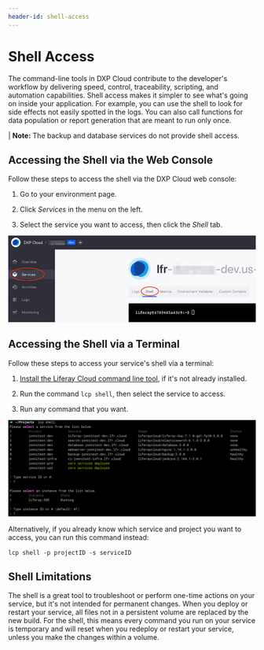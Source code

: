 ```yaml
---
header-id: shell-access
---
```


# Shell Access

The command-line tools in DXP Cloud contribute to the developer's workflow by 
delivering speed, control, traceability, scripting, and automation capabilities. 
Shell access makes it simpler to see what's going on inside your application. 
For example, you can use the shell to look for side effects not easily spotted 
in the logs. You can also call functions for data population or report 
generation that are meant to run only once. 

| **Note:** The backup and database services do not provide shell access. 

## Accessing the Shell via the Web Console

Follow these steps to access the shell via the DXP Cloud web console: 

1.  Go to your environment page. 

2.  Click *Services* in the menu on the left. 

3.  Select the service you want to access, then click the *Shell* tab. 

![Figure 1: Access the shell via DXP Cloud's web console.](./shell-access/images/01.png)

## Accessing the Shell via a Terminal

Follow these steps to access your service's shell via a terminal: 

1.  [Install the Liferay Cloud command line tool](/docs/-/knowledge_base/dxp-cloud/command-line-tool), 
    if it's not already installed. 

2.  Run the command `lcp shell`, then select the service to access. 

3.  Run any command that you want. 

![Figure 2: Access the shell via the command line.](./shell-access/images/02.png)

Alternatively, if you already know which service and project you want to access, 
you can run this command instead: 

```shell
lcp shell -p projectID -s serviceID
```

## Shell Limitations

The shell is a great tool to troubleshoot or perform one-time actions on your 
service, but it's not intended for permanent changes. When you deploy or restart 
your service, all files not in a persistent volume are replaced by the new 
build. For the shell, this means every command you run on your service is 
temporary and will reset when you redeploy or restart your service, unless you 
make the changes within a volume. 

